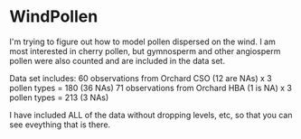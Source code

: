 # WindPollen

I'm trying to figure out how to model pollen dispersed on the wind. I am most interested in cherry pollen, but gymnosperm and other angiosperm pollen were also counted and are included in the data set.

Data set includes:
60 observations from Orchard CSO (12 are NAs) x 3 pollen types = 180 (36 NAs)
71 observations from Orchard HBA (1 is NA) x 3 pollen types = 213 (3 NAs)

I have included ALL of the data without dropping levels, etc, so that you can see eveything that is there.



